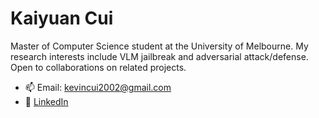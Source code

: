 # Kaiyuan Cui  

Master of Computer Science student at the University of Melbourne. My research interests include VLM jailbreak and adversarial attack/defense. Open to collaborations on related projects.  

- 📫 Email: kevincui2002@gmail.com  
- 💼 [LinkedIn](https://www.linkedin.com/in/kaiyuancui/)  


<!---
kaiyuanCui/kaiyuanCui is a ✨ special ✨ repository because its `README.md` (this file) appears on your GitHub profile.
You can click the Preview link to take a look at your changes.
--->

